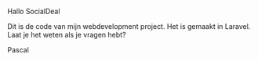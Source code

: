 Hallo SocialDeal

Dit is de code van mijn webdevelopment project. 
Het is gemaakt in Laravel. 
Laat je het weten als je vragen hebt? 

Pascal
